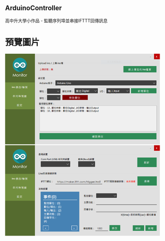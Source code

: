 ## ArduinoController
高中升大學小作品 - 監聽序列埠並串接IFTTT回傳訊息

# 預覽圖片
![1.png](https://github.com/aitay721822/ArduinoController/blob/master/1.png)
![2.png](https://github.com/aitay721822/ArduinoController/blob/master/2.png)
